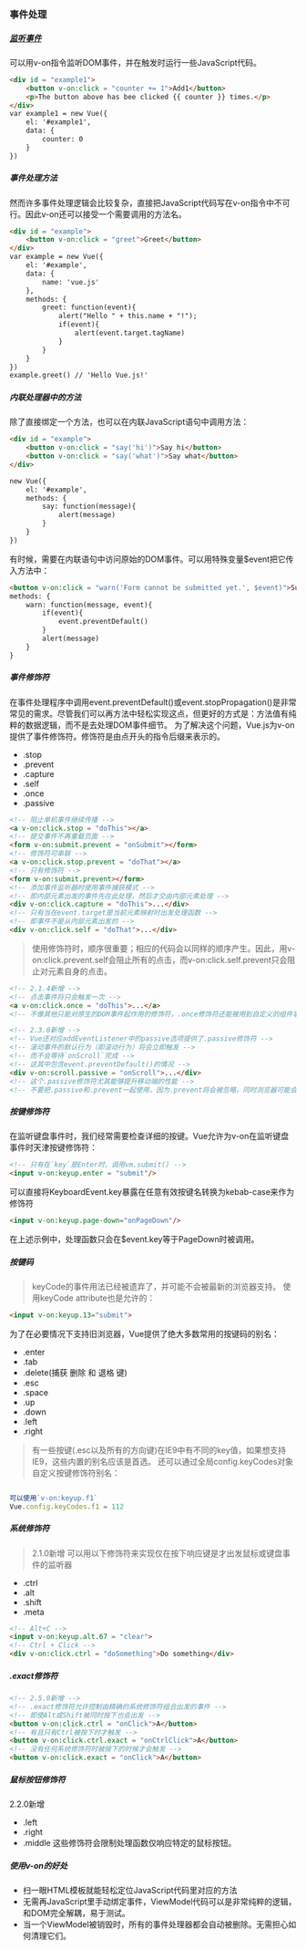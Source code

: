 ### 事件处理
##### [监听事件](./../demo04/)
可以用v-on指令监听DOM事件，并在触发时运行一些JavaScript代码。
```html
<div id = "example1">
    <button v-on:click = "counter += 1">Add1</button>
    <p>The button above has bee clicked {{ counter }} times.</p>
</div>
var example1 = new Vue({
    el: '#example1',
    data: {
        counter: 0
    }
})
```
##### 事件处理方法
然而许多事件处理逻辑会比较复杂，直接把JavaScript代码写在v-on指令中不可行。因此v-on还可以接受一个需要调用的方法名。
```html
<div id = "example">
    <button v-on:click = "greet">Greet</button>
</div>
var example = new Vue({
    el: '#example',
    data: {
        name: 'vue.js'
    },
    methods: {
        greet: function(event){
            alert("Hello " + this.name + "!");
            if(event){
                alert(event.target.tagName)
            }
        }
    }
})
example.greet() // 'Hello Vue.js!'
```
##### 内联处理器中的方法
除了直接绑定一个方法，也可以在内联JavaScript语句中调用方法：
```html
<div id = "example">
    <button v-on:click = "say('hi')">Say hi</button>
    <button v-on:click = "say('what')">Say what</button>
</div>

new Vue({
    el: '#example',
    methods: {
        say: function(message){
            alert(message)
        }
    }
})
```
有时候，需要在内联语句中访问原始的DOM事件。可以用特殊变量$event把它传入方法中：
```html
<button v-on:click = "warn('Form cannot be submitted yet.', $event)">Submit</button>
methods: {
    warn: function(message, event){
        if(event){
            event.preventDefault()
        }
        alert(message)
    }
}
```

##### 事件修饰符
在事件处理程序中调用event.preventDefault()或event.stopPropagation()是非常常见的需求。尽管我们可以再方法中轻松实现这点，但更好的方式是：方法值有纯粹的数据逻辑，而不是去处理DOM事件细节。
为了解决这个问题，Vue.js为v-on提供了事件修饰符。修饰符是由点开头的指令后缀来表示的。
* .stop
* .prevent
* .capture
* .self
* .once
* .passive
```html
<!-- 阻止单机事件继续传播 -->
<a v-on:click.stop = "doThis"></a>
<!-- 提交事件不再重载页面 -->
<form v-on:submit.prevent = "onSubmit"></form>
<!-- 修饰符可串联 -->
<a v-on:click.stop.prevent = "doThat"></a>
<!-- 只有修饰符 -->
<form v-on:submit.prevent></form>
<!-- 添加事件监听器时使用事件捕获模式 -->
<!-- 即内部元素出发的事件先在此处理，然后才交由内部元素处理 -->
<div v-on:click.capture = "doThis">...</div>
<!-- 只有当在event.target是当前元素映射时出发处理函数 -->
<!-- 即事件不是从内部元素出发的 -->
<div v-on:click.self = "doThat">...</div>
```

>使用修饰符时，顺序很重要；相应的代码会以同样的顺序产生。因此，用v-on:click.prevent.self会阻止所有的点击，而v-on:click.self.prevent只会阻止对元素自身的点击。

```html
<!-- 2.1.4新增 -->
<!-- 点击事件将只会触发一次 -->
<a v-on:click.once = "doThis">...</a>
<!-- 不像其他只能对原生的DOM事件起作用的修饰符，.once修饰符还能被用到自定义的组件事件上。 -->
```

```html
<!-- 2.3.0新增 -->
<!-- Vue还对应addEventListener中的passive选项提供了.passive修饰符 -->
<!-- 滚动事件的默认行为（即滚动行为）将会立即触发 -->
<!-- 而不会等待`onScroll`完成 -->
<!-- 这其中包含event.preventDefault()的情况 -->
<div v-on:scroll.passive = "onScroll">...</div>
<!-- 这个.passive修饰符尤其能够提升移动端的性能 -->
<!-- 不要把.passive和.prevent一起使用，因为.prevent将会被忽略，同时浏览器可能会展示一个警告。记住：.passive会告诉浏览器不想阻止事件的默认行为 -->
```

##### 按键修饰符
在监听键盘事件时，我们经常需要检查详细的按键。Vue允许为v-on在监听键盘事件时天津按键修饰符：
```html
<!-- 只有在`key`是Enter时，调用vm.submit() -->
<input v-on:keyup.enter = "submit"/>
```
可以直接将KeyboardEvent.key暴露在任意有效按键名转换为kebab-case来作为修饰符
```html
<input v-on:keyup.page-down="onPageDown"/>
```
在上述示例中，处理函数只会在$event.key等于PageDown时被调用。

##### 按键码
> keyCode的事件用法已经被遗弃了，并可能不会被最新的浏览器支持。
使用keyCode attribute也是允许的：
```html
<input v-on:keyup.13="submit">
```
为了在必要情况下支持旧浏览器，Vue提供了绝大多数常用的按键码的别名：
* .enter
* .tab
* .delete(捕获 删除 和 退格 键)
* .esc
* .space
* .up
* .down
* .left
* .right

> 有一些按键(.esc以及所有的方向键)在IE9中有不同的key值，如果想支持IE9，这些内置的别名应该是首选。
还可以通过全局config.keyCodes对象自定义按键修饰符别名：
```js

可以使用`v-on:keyup.f1`
Vue.config.keyCodes.f1 = 112
```

##### 系统修饰符
> 2.1.0新增
可以用以下修饰符来实现仅在按下响应键是才出发鼠标或键盘事件的监听器
* .ctrl
* .alt
* .shift
* .meta
```html
<!-- Alt+C -->
<input v-on:keyup.alt.67 = "clear">
<!-- Ctrl + Click -->
<div v-on:click.ctrl = "doSomething">Do something</div>
```
##### .exact修饰符
```html
<!-- 2.5.0新增 -->
<!-- .exact修饰符允许控制由精确的系统修饰符组合出发的事件 -->
<!-- 即使Alt或Shift被同时按下也会出发 -->
<button v-on:click.ctrl = "onClick">A</button>
<!-- 有且只有Ctrl被按下时才触发 -->
<button v-on:click.ctrl.exact = "onCtrlClick">A</button>
<!-- 没有任何系统修饰符时被按下的时候才会触发 -->
<button v-on:click.exact = "onClick">A</button>
```
##### 鼠标按钮修饰符
2.2.0新增
* .left
* .right
* .middle
这些修饰符会限制处理函数仅响应特定的鼠标按钮。

##### 使用v-on的好处
* 扫一眼HTML模板就能轻松定位JavaScript代码里对应的方法
* 无需再JavaScript里手动绑定事件，ViewModel代码可以是非常纯粹的逻辑，和DOM完全解耦，易于测试。
* 当一个ViewModel被销毁时，所有的事件处理器都会自动被删除。无需担心如何清理它们。
